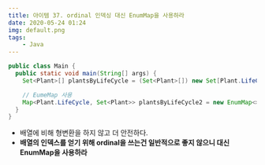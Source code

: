 ```yaml
---
title: 아이템 37. ordinal 인덱싱 대신 EnumMap을 사용하라
date: 2020-05-24 01:24
img: default.png
tags:
    - Java
---
```

```java
public class Main {
  public static void main(String[] args) {
    Set<Plant>[] plantsByLifeCycle = (Set<Plant>[]) new Set[Plant.LifeCycle.values().length];

    // EumeMap 사용
    Map<Plant.LifeCycle, Set<Plant>> plantsByLifeCycle2 = new EnumMap<>(Plant.LifeCycle.class);
  }
}
```
- 배열에 비해 형변환을 하지 않고 더 안전하다.
- **배열의 인덱스를 얻기 위해 ordinal을 쓰는건 일반적으로 좋지 않으니 대신 EnumMap을 사용하라**
